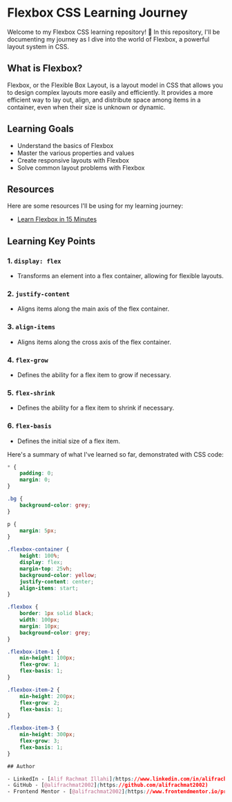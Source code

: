 # Flexbox CSS Learning Journey

Welcome to my Flexbox CSS learning repository! 🌟 In this repository, I'll be documenting my journey as I dive into the world of Flexbox, a powerful layout system in CSS.

## What is Flexbox?

Flexbox, or the Flexible Box Layout, is a layout model in CSS that allows you to design complex layouts more easily and efficiently. It provides a more efficient way to lay out, align, and distribute space among items in a container, even when their size is unknown or dynamic.

## Learning Goals

- Understand the basics of Flexbox
- Master the various properties and values
- Create responsive layouts with Flexbox
- Solve common layout problems with Flexbox

## Resources

Here are some resources I'll be using for my learning journey:

- [Learn Flexbox in 15 Minutes](https://www.youtube.com/watch?v=fYq5PXgSsbE&t=153s)


## Learning Key Points

### 1. `display: flex`
   - Transforms an element into a flex container, allowing for flexible layouts.

### 2. `justify-content`
   - Aligns items along the main axis of the flex container.

### 3. `align-items`
   - Aligns items along the cross axis of the flex container.

### 4. `flex-grow`
   - Defines the ability for a flex item to grow if necessary.

### 5. `flex-shrink`
   - Defines the ability for a flex item to shrink if necessary.

### 6. `flex-basis`
   - Defines the initial size of a flex item.

Here's a summary of what I've learned so far, demonstrated with CSS code:

```css
* {
    padding: 0;
    margin: 0;
}

.bg {
    background-color: grey;
}

p {
    margin: 5px;
}

.flexbox-container {
    height: 100%;
    display: flex;
    margin-top: 25vh;
    background-color: yellow;
    justify-content: center;
    align-items: start;
}

.flexbox {
    border: 1px solid black;
    width: 100px;
    margin: 10px;
    background-color: grey;
}

.flexbox-item-1 {
    min-height: 100px;
    flex-grow: 1;
    flex-basis: 1;
}

.flexbox-item-2 {
    min-height: 200px;
    flex-grow: 2;
    flex-basis: 1;
}

.flexbox-item-3 {
    min-height: 300px;
    flex-grow: 3;
    flex-basis: 1;
}

## Author

- LinkedIn - [Alif Rachmat Illahi](https://www.linkedin.com/in/alifrachmat/)
- GitHub - [@alifrachmat2002](https://github.com/alifrachmat2002)
- Frontend Mentor - [@alifrachmat2002](https://www.frontendmentor.io/profile/alifrachmat2002)
